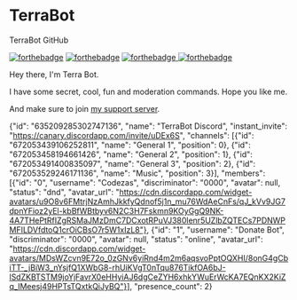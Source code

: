 # TerraBot
TerraBot GitHub
<div class="container is-widescreen">

<div class="longdescription">
<div class="content">
							
<p><a target="_blank" onclick="trackCampaignWebClick('auctions-4-1', 'description');" rel="nofollow" href="https://discord.gg/n3bYNS"><img alt="forthebadge" src="https://forthebadge.com/images/badges/built-with-love.svg"></a> 
<a target="_blank" onclick="trackCampaignWebClick('auctions-4-1', 'description');" rel="nofollow" href="https://discord.gg/n3bYNS"><img alt="forthebadge" src="https://forthebadge.com/images/badges/made-with-javascript.svg"></a>
<a target="_blank" onclick="trackCampaignWebClick('auctions-4-1', 'description');" rel="nofollow" href="https://discord.gg/n3bYNS"><img alt="forthebadge" src="https://forthebadge.com/images/badges/built-by-developers.svg"</a>
<a target="_blank" onclick="trackCampaignWebClick('auctions-4-1', 'description');" rel="nofollow" href="https://discord.gg/n3bYNS"><img alt="forthebadge" src="https://forthebadge.com/images/badges/uses-js.svg"</a></p>
<a target="_blank" onclick="trackCampaignWebClick('auctions-4-1', 'description');" rel="nofollow" href="https://top.gg/bot/590915364376805387">
</a>

<p>Hey there, I'm Terra Bot.</p>
<p>I have some secret, cool, fun and moderation commands. Hope you like me.</p>
<p>And make sure to join <a target="_blank" onclick="trackCampaignWebClick('auctions-4-1', 'description');" rel="nofollow" href="https://discord.gg/n3bYNS">my support server</a>.</p>

{"id": "635209285302747136", "name": "TerraBot Discord", "instant_invite": "https://canary.discordapp.com/invite/uDEx6S", "channels": [{"id": "672053439106252811", "name": "General 1", "position": 0}, {"id": "672053458194661426", "name": "General 2", "position": 1}, {"id": "672053491400835097", "name": "General 3", "position": 2}, {"id": "672053529246171136", "name": "Music", "position": 3}], "members": [{"id": "0", "username": "Codezas", "discriminator": "0000", "avatar": null, "status": "dnd", "avatar_url": "https://cdn.discordapp.com/widget-avatars/u9O8v6FMtrjNzAmhJkkfyQdnof5j1n_mu76WdAeCnFs/qJ_kVv9JG7dpnYFioz2yEl-kbBfWBtbyv6N2C3H7Fskmn9KOyGgQ9NK-4A7THePtRfIZgRSMaJMzDmC7DCxotRPuVJ380lenr5UZlbZQTECs7PDNWPMFILDVfdtoQ1crOiCBsO7r5W1xIzL8"}, {"id": "1", "username": "Donate Bot", "discriminator": "0000", "avatar": null, "status": "online", "avatar_url": "https://cdn.discordapp.com/widget-avatars/MDsWZcvn9E72o_0zGNv6yiRnd4m2m6aqsvoPptOQXHI/8onG4gCbiTT-_jBiW3_nYsjfQ1XWbG8-rhUiKVgT0nTqu876TikfOA6bJ-lSdZKBTSTM9joYjFavrX0eHHyiAJ6dgCeZYH6xhkYWuErWcKA7EQnKX2KiZq_IMeesj49HPTsTQxtkQiJyBQ"}], "presence_count": 2}
